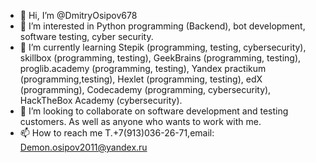 - 👋 Hi, I’m @DmitryOsipov678
- 👀 I’m interested in Python programming (Backend), bot development, software testing, cyber security.
- 🌱 I’m currently learning Stepik (programming, testing, cybersecurity), skillbox (programming, testing), GeekBrains (programming, testing), proglib.academy (programming, testing), Yandex practikum (programming,testing), Hexlet (programming, testing), edX (programming), Codecademy (programming, cybersecurity), HackTheBox Academy (cybersecurity).  
- 💞️ I’m looking to collaborate on software development and testing customers. As well as anyone who wants to work with me.
- 📫 How to reach me T.+7(913)036-26-71,email: Demon.osipov2011@yandex.ru

<!---
DmitryOsipov678/DmitryOsipov678 is a ✨ special ✨ repository because its `README.md` (this file) appears on your GitHub profile.
You can click the Preview link to take a look at your changes.
--->
